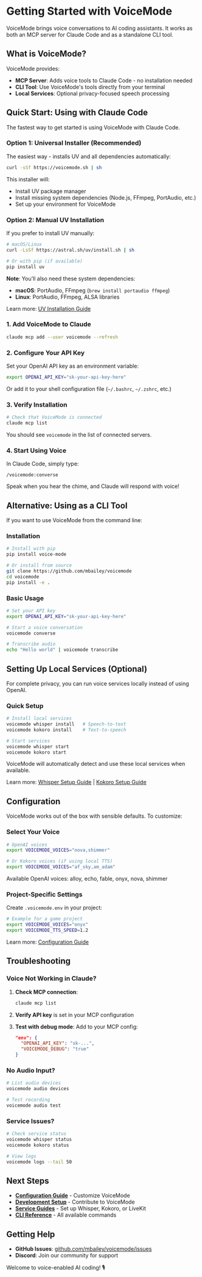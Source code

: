 # Getting Started with VoiceMode

VoiceMode brings voice conversations to AI coding assistants. It works as both an MCP server for Claude Code and as a standalone CLI tool.

## What is VoiceMode?

VoiceMode provides:
- **MCP Server**: Adds voice tools to Claude Code - no installation needed
- **CLI Tool**: Use VoiceMode's tools directly from your terminal
- **Local Services**: Optional privacy-focused speech processing

## Quick Start: Using with Claude Code

The fastest way to get started is using VoiceMode with Claude Code.

### Option 1: Universal Installer (Recommended)

The easiest way - installs UV and all dependencies automatically:

```bash
curl -sSf https://voicemode.sh | sh
```

This installer will:
- Install UV package manager
- Install missing system dependencies (Node.js, FFmpeg, PortAudio, etc.)
- Set up your environment for VoiceMode

### Option 2: Manual UV Installation

If you prefer to install UV manually:

```bash
# macOS/Linux
curl -LsSf https://astral.sh/uv/install.sh | sh

# Or with pip (if available)
pip install uv
```

**Note**: You'll also need these system dependencies:
- **macOS**: PortAudio, FFmpeg (`brew install portaudio ffmpeg`)
- **Linux**: PortAudio, FFmpeg, ALSA libraries

Learn more: [UV Installation Guide](https://docs.astral.sh/uv/getting-started/installation/)

### 1. Add VoiceMode to Claude

```bash
claude mcp add --user voicemode --refresh
```

### 2. Configure Your API Key

Set your OpenAI API key as an environment variable:

```bash
export OPENAI_API_KEY="sk-your-api-key-here"
```

Or add it to your shell configuration file (`~/.bashrc`, `~/.zshrc`, etc.)

### 3. Verify Installation

```bash
# Check that VoiceMode is connected
claude mcp list
```

You should see `voicemode` in the list of connected servers.

### 4. Start Using Voice

In Claude Code, simply type:
```
/voicemode:converse
```

Speak when you hear the chime, and Claude will respond with voice!

## Alternative: Using as a CLI Tool

If you want to use VoiceMode from the command line:

### Installation

```bash
# Install with pip
pip install voice-mode

# Or install from source
git clone https://github.com/mbailey/voicemode
cd voicemode
pip install -e .
```

### Basic Usage

```bash
# Set your API key
export OPENAI_API_KEY="sk-your-api-key-here"

# Start a voice conversation
voicemode converse

# Transcribe audio
echo "Hello world" | voicemode transcribe
```

## Setting Up Local Services (Optional)

For complete privacy, you can run voice services locally instead of using OpenAI.

### Quick Setup

```bash
# Install local services
voicemode whisper install   # Speech-to-text
voicemode kokoro install    # Text-to-speech

# Start services
voicemode whisper start
voicemode kokoro start
```

VoiceMode will automatically detect and use these local services when available.

Learn more: [Whisper Setup Guide](../guides/whisper-setup.md) | [Kokoro Setup Guide](../guides/kokoro-setup.md)

## Configuration

VoiceMode works out of the box with sensible defaults. To customize:

### Select Your Voice

```bash
# OpenAI voices
export VOICEMODE_VOICES="nova,shimmer"

# Or Kokoro voices (if using local TTS)
export VOICEMODE_VOICES="af_sky,am_adam"
```

Available OpenAI voices: alloy, echo, fable, onyx, nova, shimmer

### Project-Specific Settings

Create `.voicemode.env` in your project:

```bash
# Example for a game project
export VOICEMODE_VOICES="onyx"
export VOICEMODE_TTS_SPEED=1.2
```

Learn more: [Configuration Guide](../guides/configuration.md)

## Troubleshooting

### Voice Not Working in Claude?

1. **Check MCP connection**:
   ```bash
   claude mcp list
   ```
   
2. **Verify API key** is set in your MCP configuration

3. **Test with debug mode**:
   Add to your MCP config:
   ```json
   "env": {
     "OPENAI_API_KEY": "sk-...",
     "VOICEMODE_DEBUG": "true"
   }
   ```

### No Audio Input?

```bash
# List audio devices
voicemode audio devices

# Test recording
voicemode audio test
```

### Service Issues?

```bash
# Check service status
voicemode whisper status
voicemode kokoro status

# View logs
voicemode logs --tail 50
```

## Next Steps

- **[Configuration Guide](../guides/configuration.md)** - Customize VoiceMode
- **[Development Setup](development-setup.md)** - Contribute to VoiceMode
- **[Service Guides](../guides/)** - Set up Whisper, Kokoro, or LiveKit
- **[CLI Reference](../reference/cli.md)** - All available commands

## Getting Help

- **GitHub Issues**: [github.com/mbailey/voicemode/issues](https://github.com/mbailey/voicemode/issues)
- **Discord**: Join our community for support

Welcome to voice-enabled AI coding! 🎙️
